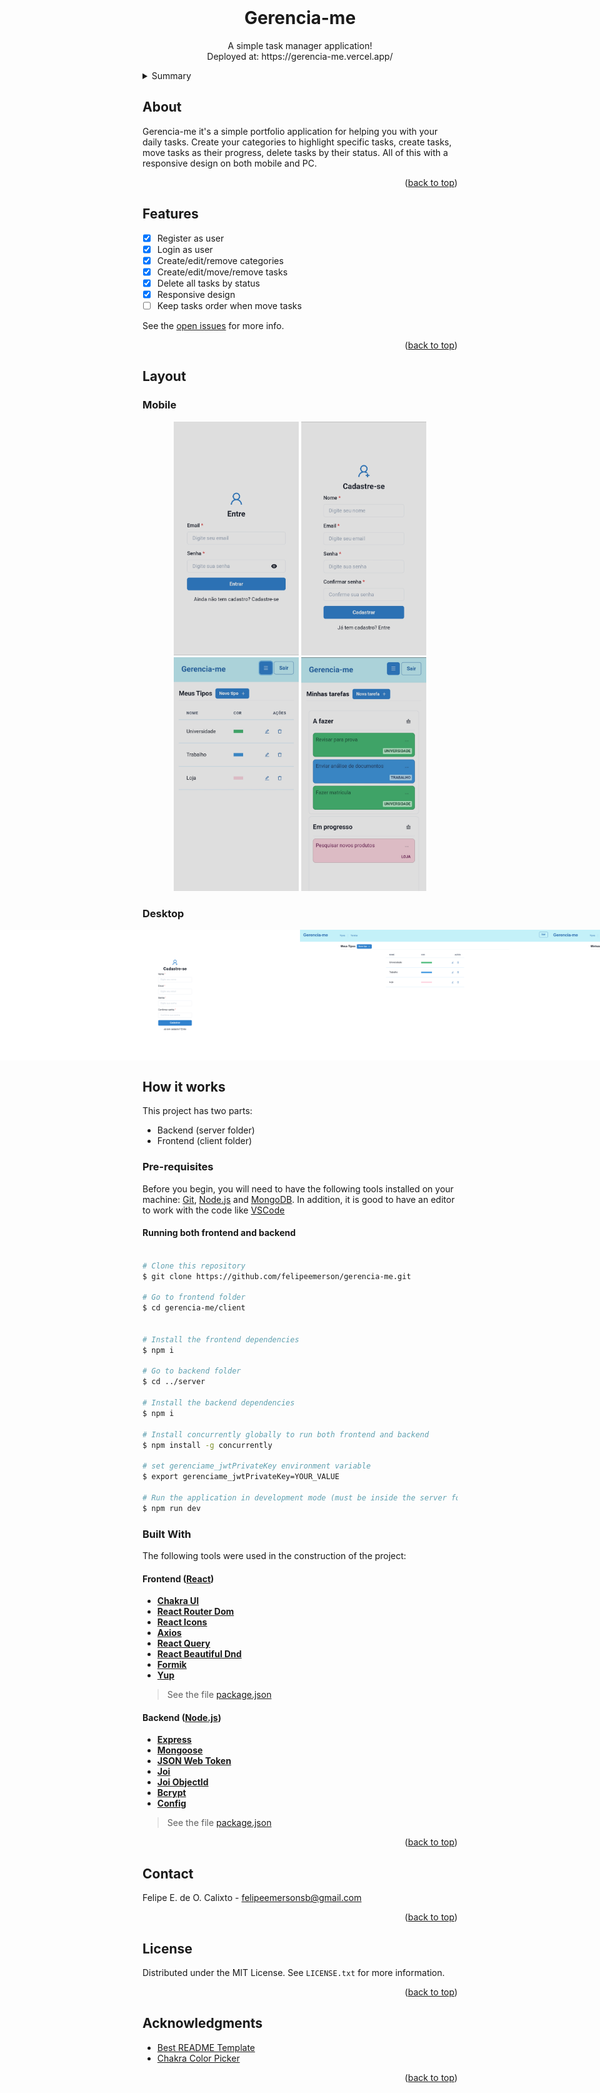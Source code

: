 <div id="top"></div>

<!-- PROJECT LOGO -->
<br />
<div align="center">


  <h1 align="center">Gerencia-me</h1>

  <p align="center">
    A simple task manager application!
    </br>
    Deployed at: https://gerencia-me.vercel.app/
  </p>
</div>

<!-- SUMMARY -->
<details>
  <summary>Summary</summary>
  <ol>
    <li><a href="#about">About</a></li>
    <li><a href="#features">Features</a></li>
    <li>
      <a href="#layout">Layout</a>
      <ul>
        <li><a href="#mobile">Mobile</li>
        <li><a href="#desktop">Desktop</li>
      </ul>
    </li>
    <li>
      <a href="#how-it-works">How it works</a>
      <ul>
        <li><a href="#pre-requisites">Pre-requisites</li>
        <li><a href="#built-with">Built With</li>
      </ul>
    </li>
    <li><a href="#license">License</a></li>
    <li><a href="#contact">Contact</a></li>
    <li><a href="#acknowledgments">Acknowledgments</a></li>
  </ol>
</details>

<!-- ABOUT -->
## About

Gerencia-me it's a simple portfolio application for helping you with your daily tasks.
Create your categories to highlight specific tasks, create tasks, move tasks as their progress, delete tasks by their status.
All of this with a responsive design on both mobile and PC.

<p align="right">(<a href="#top">back to top</a>)</p>

<!-- FEATURES -->
## Features

- [x] Register as user
- [x] Login as user
- [x] Create/edit/remove categories
- [x] Create/edit/move/remove tasks
- [x] Delete all tasks by status 
- [x] Responsive design
- [ ] Keep tasks order when move tasks

See the [open issues](https://github.com/felipeemerson/gerencia-me/issues) for more info.

<p align="right">(<a href="#top">back to top</a>)</p>

<!-- LAYOUT -->
## Layout
### Mobile

<p align="center">
  <img alt="Gerencia-me" title="#Gerencia-me" src="./assets/mobile/signin.jpg" width="200px">
  <img alt="Gerencia-me" title="#Gerencia-me" src="./assets/mobile/signup.jpg" width="200px">
  <img alt="Gerencia-me" title="#Gerencia-me" src="./assets/mobile/types.jpg" width="200px">
  <img alt="Gerencia-me" title="#Gerencia-me" src="./assets/mobile/tasks.jpg" width="200px">
</p>

### Desktop

<p align="center" style="display: flex; align-items: flex-start; justify-content: center;">
  <img alt="Gerencia-me" title="#Gerencia-me" src="./assets/desktop/signin.png" width="400px">
  <img alt="Gerencia-me" title="#Gerencia-me" src="./assets/desktop/signup.png" width="400px">
  <img alt="Gerencia-me" title="#Gerencia-me" src="./assets/desktop/types.png" width="400px">
  <img alt="Gerencia-me" title="#Gerencia-me" src="./assets/desktop/tasks.png" width="400px">
</p>

## How it works
This project has two parts:
    
  <ul>
  <li>Backend (server folder)</li>
  <li>Frontend (client folder)</li>
  </ul>

### Pre-requisites
Before you begin, you will need to have the following tools installed on your machine: [Git](https://git-scm.com), [Node.js](https://nodejs.org/en/) and [MongoDB](https://www.mongodb.com/try/download/community).
In addition, it is good to have an editor to work with the code like [VSCode](https://code.visualstudio.com/)

#### Running both frontend and backend

```bash

# Clone this repository
$ git clone https://github.com/felipeemerson/gerencia-me.git

# Go to frontend folder
$ cd gerencia-me/client


# Install the frontend dependencies
$ npm i

# Go to backend folder
$ cd ../server

# Install the backend dependencies
$ npm i

# Install concurrently globally to run both frontend and backend
$ npm install -g concurrently

# set gerenciame_jwtPrivateKey environment variable
$ export gerenciame_jwtPrivateKey=YOUR_VALUE

# Run the application in development mode (must be inside the server folder)
$ npm run dev
```
### Built With

The following tools were used in the construction of the project:
#### **Frontend**  ([React](https://reactjs.org/))
-   **[Chakra UI](https://chakra-ui.com/)**
-   **[React Router Dom](https://reactrouter.com/)**
-   **[React Icons](https://react-icons.github.io/react-icons/)**
-   **[Axios](https://github.com/axios/axios)**
-   **[React Query](https://react-query.tanstack.com/)**
-   **[React Beautiful Dnd](https://github.com/atlassian/react-beautiful-dnd)**
-   **[Formik](https://formik.org/docs/overview)**
-   **[Yup](https://github.com/jquense/yup)**
> See the file  [package.json](https://github.com/felipeemerson/gerencia-me/blob/main/client/package.json)

#### **Backend** ([Node.js](https://nodejs.org/en/))
-   **[Express](https://expressjs.com/)**
-   **[Mongoose](https://mongoosejs.com/)**
-   **[JSON Web Token](https://github.com/auth0/node-jsonwebtoken)**
-   **[Joi](https://joi.dev/)**
-   **[Joi ObjectId](https://github.com/mkg20001/joi-objectid)**
-   **[Bcrypt](https://github.com/kelektiv/node.bcrypt.js)**
-   **[Config](https://github.com/node-config/node-config)**
> See the file  [package.json](https://github.com/felipeemerson/gerencia-me/blob/main/server/package.json)

<p align="right">(<a href="#top">back to top</a>)</p>


<!-- CONTACT -->
## Contact

Felipe E. de O. Calixto - felipeemersonsb@gmail.com

<p align="right">(<a href="#top">back to top</a>)</p>

<!-- LICENSE -->
## License

Distributed under the MIT License. See `LICENSE.txt` for more information.

<p align="right">(<a href="#top">back to top</a>)</p>

<!-- ACKNOWLEDGMENTS -->
## Acknowledgments

* [Best README Template](https://github.com/othneildrew/Best-README-Template)
* [Chakra Color Picker](https://github.com/Buupu/chakra-color-picker)

<p align="right">(<a href="#top">back to top</a>)</p>
